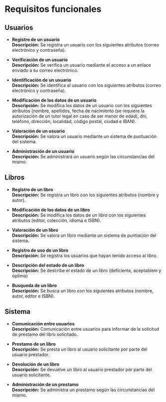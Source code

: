 # Requisitos funcionales

## Usuarios

* **Registro de un usuario**  
  **Descripción:** Se registra un usuario con los siguientes atributos (correo electrónico y contraseña).

* **Verificación de un usuario**  
  **Descripción:** Se verifica un usuario mediante el acceso a un enlace enviado a su correo electrónico.

* **Identificación de un usuario**  
  **Descripción:** Se identifica al usuario con los siguientes atributos (correo electrónico y contraseña).

* **Modificación de los datos de un usuario**  
  **Descripción:** Se modifica los datos de un usuario con los siguientes atributos (nombre, apellidos, fecha de nacimiento
  (se requiere la autorización de un tutor legal en caso de ser menor de edad), dni, teléfono, dirección, localidad, código
  postal, ciudad e IBAN).

* **Valoración de un usuario**  
  **Descripción:** Se valora un usuario mediante un sistema de puntuación del sistema.

* **Administración de un usuario**  
  **Descripción:** Se administrará un usuario según las circunstancias del mismo.


## Libros

* **Registro de un libro**  
  **Descripción:** Se registra un libro con los siguientes atributos (nombre y autor).

* **Modificación de los datos de un libro**  
  **Descripción:** Se modifica los datos de un libro con los siguientes atributos (editor, colección, idioma e ISBN).

* **Valoración de un libro**  
  **Descripción:** Se valora un libro mediante un sistema de puntiación del sistema. 

* **Registro de uso de un libro**  
  **Descripción:** Se registra los usuarios que hayan tenido acceso al libro.

* **Descripción del estado de un libro**  
  **Descripción:** Se describe el estado de un libro (deficiente, aceptablem y óptimo)

* **Busqueda de un libro**  
  **Descripción:** Se busca un libro con los siguientes atributos (nombre, autor, editor e ISBN).


## Sistema

* **Comunicación entre usuarios**  
  **Descripción:** Comunicación entre usuarios para informar de la solicitud de prestamo del libro solicitado.

* **Prestamo de un libro**  
  **Descripción:** Se presta un libro al usuario solicitante por parte del usuario prestador.

* **Devolución de un libro**  
  **Descripción:** Se devuelve un libro al usuario prestador por parte del usuario solicitante.

* **Administración de un prestamo**  
  **Descripción:** Se administra un prestamo según las circunstancias del mismo. 

